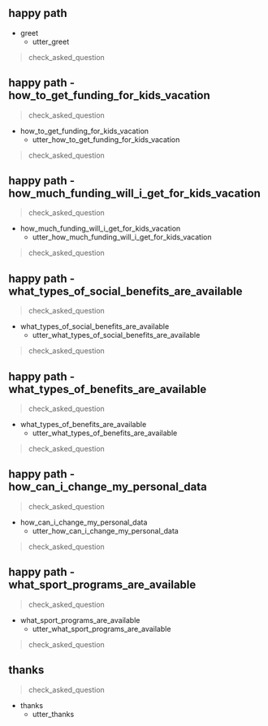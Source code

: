 ## happy path
* greet
  - utter_greet
> check_asked_question

## happy path - how_to_get_funding_for_kids_vacation
> check_asked_question
* how_to_get_funding_for_kids_vacation
  - utter_how_to_get_funding_for_kids_vacation
> check_asked_question
  
## happy path - how_much_funding_will_i_get_for_kids_vacation
> check_asked_question
* how_much_funding_will_i_get_for_kids_vacation
  - utter_how_much_funding_will_i_get_for_kids_vacation
> check_asked_question

## happy path - what_types_of_social_benefits_are_available
> check_asked_question
* what_types_of_social_benefits_are_available
  - utter_what_types_of_social_benefits_are_available
> check_asked_question
  
## happy path - what_types_of_benefits_are_available
> check_asked_question
* what_types_of_benefits_are_available
  - utter_what_types_of_benefits_are_available
> check_asked_question

## happy path - how_can_i_change_my_personal_data
> check_asked_question
* how_can_i_change_my_personal_data
  - utter_how_can_i_change_my_personal_data
> check_asked_question

## happy path - what_sport_programs_are_available
> check_asked_question
* what_sport_programs_are_available
  - utter_what_sport_programs_are_available
> check_asked_question

## thanks
> check_asked_question
* thanks
  - utter_thanks